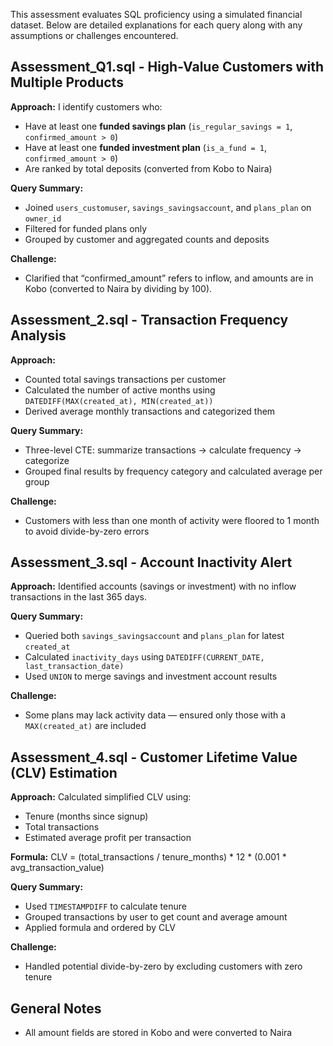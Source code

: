 This assessment evaluates SQL proficiency using a simulated financial dataset. Below are detailed explanations for each query along with any assumptions or challenges encountered.

## Assessment_Q1.sql - High-Value Customers with Multiple Products

**Approach:**
I identify customers who:
- Have at least one **funded savings plan** (`is_regular_savings = 1`, `confirmed_amount > 0`)
- Have at least one **funded investment plan** (`is_a_fund = 1`, `confirmed_amount > 0`)
- Are ranked by total deposits (converted from Kobo to Naira)

**Query Summary:**
- Joined `users_customuser`, `savings_savingsaccount`, and `plans_plan` on `owner_id`
- Filtered for funded plans only
- Grouped by customer and aggregated counts and deposits

**Challenge:**
- Clarified that “confirmed_amount” refers to inflow, and amounts are in Kobo (converted to Naira by dividing by 100).

## Assessment_2.sql - Transaction Frequency Analysis

**Approach:**
- Counted total savings transactions per customer
- Calculated the number of active months using `DATEDIFF(MAX(created_at), MIN(created_at))`
- Derived average monthly transactions and categorized them

**Query Summary:**
- Three-level CTE: summarize transactions → calculate frequency → categorize
- Grouped final results by frequency category and calculated average per group

**Challenge:**
- Customers with less than one month of activity were floored to 1 month to avoid divide-by-zero errors

## Assessment_3.sql - Account Inactivity Alert

**Approach:**
Identified accounts (savings or investment) with no inflow transactions in the last 365 days.

**Query Summary:**
- Queried both `savings_savingsaccount` and `plans_plan` for latest `created_at`
- Calculated `inactivity_days` using `DATEDIFF(CURRENT_DATE, last_transaction_date)`
- Used `UNION` to merge savings and investment account results

**Challenge:**
- Some plans may lack activity data — ensured only those with a `MAX(created_at)` are included

## Assessment_4.sql - Customer Lifetime Value (CLV) Estimation

**Approach:**
Calculated simplified CLV using:
- Tenure (months since signup)
- Total transactions
- Estimated average profit per transaction

**Formula:**
CLV = (total_transactions / tenure_months) * 12 * (0.001 * avg_transaction_value)

**Query Summary:**
- Used `TIMESTAMPDIFF` to calculate tenure
- Grouped transactions by user to get count and average amount
- Applied formula and ordered by CLV

**Challenge:**
- Handled potential divide-by-zero by excluding customers with zero tenure

## General Notes

- All amount fields are stored in Kobo and were converted to Naira